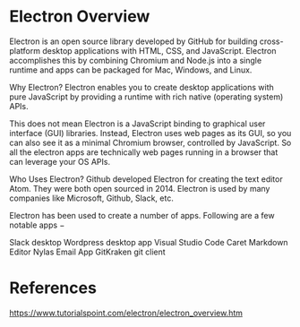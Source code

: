 # Electron Overview

Electron is an open source library developed by GitHub for building cross-platform desktop applications with HTML, CSS, and JavaScript. Electron accomplishes this by combining Chromium and Node.js into a single runtime and apps can be packaged for Mac, Windows, and Linux.

Why Electron?
Electron enables you to create desktop applications with pure JavaScript by providing a runtime with rich native (operating system) APIs.

This does not mean Electron is a JavaScript binding to graphical user interface (GUI) libraries. Instead, Electron uses web pages as its GUI, so you can also see it as a minimal Chromium browser, controlled by JavaScript. So all the electron apps are technically web pages running in a browser that can leverage your OS APIs.

Who Uses Electron?
Github developed Electron for creating the text editor Atom. They were both open sourced in 2014. Electron is used by many companies like Microsoft, Github, Slack, etc.

Electron has been used to create a number of apps. Following are a few notable apps −

Slack desktop
Wordpress desktop app
Visual Studio Code
Caret Markdown Editor
Nylas Email App
GitKraken git client

# References
https://www.tutorialspoint.com/electron/electron_overview.htm
